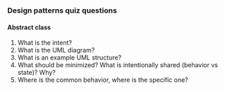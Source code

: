 ### Design patterns quiz questions

#### Abstract class

1. What is the intent?
2. What is the UML diagram?
3. What is an example UML structure?
4. What should be minimized? What is intentionally shared (behavior vs state)? Why?
5. Where is the common behavior, where is the specific one?